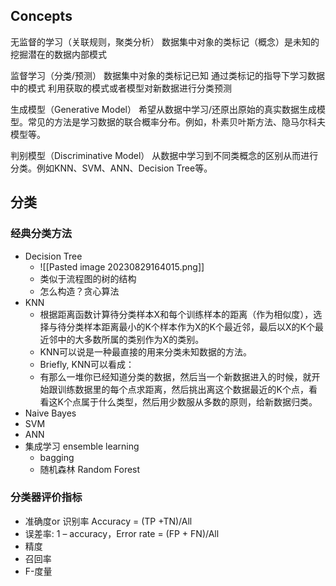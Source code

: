 ## Concepts
无监督的学习（关联规则，聚类分析）
数据集中对象的类标记（概念）是未知的
挖掘潜在的数据内部模式

监督学习（分类/预测）
数据集中对象的类标记已知
通过类标记的指导下学习数据中的模式
利用获取的模式或者模型对新数据进行分类预测

生成模型（Generative Model）
希望从数据中学习/还原出原始的真实数据生成模型。常见的方法是学习数据的联合概率分布。例如，朴素贝叶斯方法、隐马尔科夫模型等。

判别模型（Discriminative Model）
从数据中学习到不同类概念的区别从而进行分类。例如KNN、SVM、ANN、Decision Tree等。

## 分类
### 经典分类方法
- Decision Tree
	- ![[Pasted image 20230829164015.png]]
	- 类似于流程图的树的结构
	- 怎么构造？贪心算法
- KNN
	- 根据距离函数计算待分类样本X和每个训练样本的距离（作为相似度），选择与待分类样本距离最小的K个样本作为X的K个最近邻，最后以X的K个最近邻中的大多数所属的类别作为X的类别。
	- KNN可以说是一种最直接的用来分类未知数据的方法。
	- Briefly, KNN可以看成：
	- 有那么一堆你已经知道分类的数据，然后当一个新数据进入的时候，就开始跟训练数据里的每个点求距离，然后挑出离这个数据最近的K个点，看看这K个点属于什么类型，然后用少数服从多数的原则，给新数据归类。
- Naive Bayes
- SVM
- ANN
- 集成学习 ensemble learning
	- bagging
	- 随机森林 Random Forest

### 分类器评价指标
- 准确度or 识别率 Accuracy = (TP +TN)/All
- 误差率: 1 – accuracy，Error rate = (FP + FN)/All
- 精度
- 召回率
- F-度量

